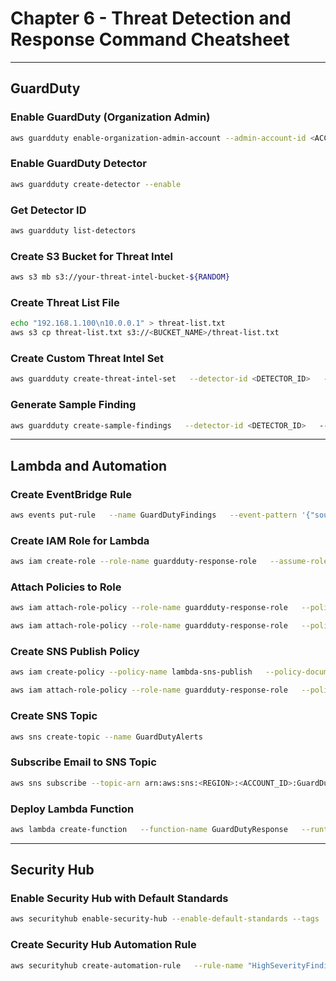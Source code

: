 
# Chapter 6 - Threat Detection and Response Command Cheatsheet

---

## GuardDuty

### Enable GuardDuty (Organization Admin)
```bash
aws guardduty enable-organization-admin-account --admin-account-id <ACCOUNT_ID>
```

### Enable GuardDuty Detector
```bash
aws guardduty create-detector --enable
```

### Get Detector ID
```bash
aws guardduty list-detectors
```

### Create S3 Bucket for Threat Intel
```bash
aws s3 mb s3://your-threat-intel-bucket-${RANDOM}
```

### Create Threat List File
```bash
echo "192.168.1.100\n10.0.0.1" > threat-list.txt
aws s3 cp threat-list.txt s3://<BUCKET_NAME>/threat-list.txt
```

### Create Custom Threat Intel Set
```bash
aws guardduty create-threat-intel-set   --detector-id <DETECTOR_ID>   --format TXT   --location https://s3.amazonaws.com/<BUCKET_NAME>/threat-list.txt   --name "Custom IP Threat List"   --activate
```

### Generate Sample Finding
```bash
aws guardduty create-sample-findings   --detector-id <DETECTOR_ID>   --finding-types Recon:EC2/PortProbeUnprotectedPort
```

---

## Lambda and Automation

### Create EventBridge Rule
```bash
aws events put-rule   --name GuardDutyFindings   --event-pattern '{"source":["aws.guardduty"],"detail-type":["GuardDuty Finding"],"detail":{"severity":[5,8]}}'
```

### Create IAM Role for Lambda
```bash
aws iam create-role --role-name guardduty-response-role   --assume-role-policy-document file://trust-policy.json
```

### Attach Policies to Role
```bash
aws iam attach-role-policy --role-name guardduty-response-role   --policy-arn arn:aws:iam::aws:policy/service-role/AWSLambdaBasicExecutionRole

aws iam attach-role-policy --role-name guardduty-response-role   --policy-arn arn:aws:iam::aws:policy/AmazonEC2FullAccess
```

### Create SNS Publish Policy
```bash
aws iam create-policy --policy-name lambda-sns-publish   --policy-document file://sns-publish-policy.json

aws iam attach-role-policy --role-name guardduty-response-role   --policy-arn arn:aws:iam::<ACCOUNT_ID>:policy/lambda-sns-publish
```

### Create SNS Topic
```bash
aws sns create-topic --name GuardDutyAlerts
```

### Subscribe Email to SNS Topic
```bash
aws sns subscribe --topic-arn arn:aws:sns:<REGION>:<ACCOUNT_ID>:GuardDutyAlerts   --protocol email --notification-endpoint your@email.com
```

### Deploy Lambda Function
```bash
aws lambda create-function   --function-name GuardDutyResponse   --runtime python3.9   --zip-file fileb://function.zip   --handler lambda_function.lambda_handler   --role arn:aws:iam::<ACCOUNT_ID>:role/guardduty-response-role   --timeout 30 --memory-size 128
```

---

## Security Hub

### Enable Security Hub with Default Standards
```bash
aws securityhub enable-security-hub --enable-default-standards --tags '{"Department": "Security"}'
```

### Create Security Hub Automation Rule
```bash
aws securityhub create-automation-rule   --rule-name "HighSeverityFindings"   --rule-order 1   --description "Automatically send high severity findings to EventBridge"   --criteria '{"SeverityLabel": [{"Value": "HIGH", "Comparison": "EQUALS"}]}'   --actions '{"Type": "FINDING_FIELDS_UPDATE", "FindingFieldsUpdate": {"Note": {"Text": "High severity finding detected", "UpdatedBy": "automation-rule"}}}'   --no-is-terminal
```
